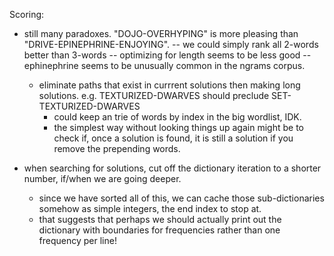 Scoring:
- still many paradoxes. "DOJO-OVERHYPING" is more pleasing than "DRIVE-EPINEPHRINE-ENJOYING". 
-- we could simply rank all 2-words better than 3-words
-- optimizing for length seems to be less good
-- ephinephrine seems to be unusually common in the ngrams corpus. 


  - eliminate paths that exist in currrent solutions then making long solutions. e.g. TEXTURIZED-DWARVES should preclude SET-TEXTURIZED-DWARVES
    - could keep an trie of words by index in the big wordlist, IDK.
    - the simplest way without looking things up again might be to check if, once a solution is found, it is still a solution if you remove the prepending words.

- when searching for solutions, cut off the dictionary iteration to a shorter number, if/when we are going deeper.
    - since we have sorted all of this, we can cache those sub-dictionaries somehow as simple integers, the end index to stop at.
    - that suggests that perhaps we should actually print out the dictionary with boundaries for frequencies rather than one frequency per line!
